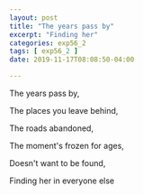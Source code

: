 ```yaml
---
layout: post
title: "The years pass by"
excerpt: "Finding her"
categories: exp56_2
tags: [ exp56_2 ]
date: 2019-11-17T08:08:50-04:00

---
```


The years pass by,

The places you leave behind,

The roads abandoned,

The moment's frozen for ages,

Doesn't want to be found,

Finding her in everyone else
